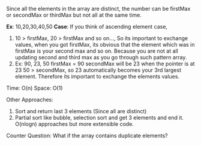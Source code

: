 Since all the elements in the array are distinct, the number can be firstMax or secondMax or thirdMax but not all at the same time.

**Ex**: 10,20,30,40,50
**Case**: If you think of ascending element case,
1. 10 > firstMax, 20 > firstMax and so on..., So its important to exchange values, when you got firstMax, its obvious that the element which was in firstMax is your second max and so on.
Because you are not at all updating second and third max as you go through such pattern array.
2. Ex: 90, 23, 50
firstMax = 90
secondMax will be 23 when the pointer is at 23
50 > secondMax, so 23 automatically becomes your 3rd largest element.
Therefore its important to exchange the elements values.

Time: O(n) Space: O(1)

Other Approaches:
1. Sort and return last 3 elements (Since all are distinct)
2. Partial sort like bubble, selection sort and get 3 elements and end it.
O(nlogn) approaches but more extensible code.

Counter Question:
What if the array contains duplicate elements?